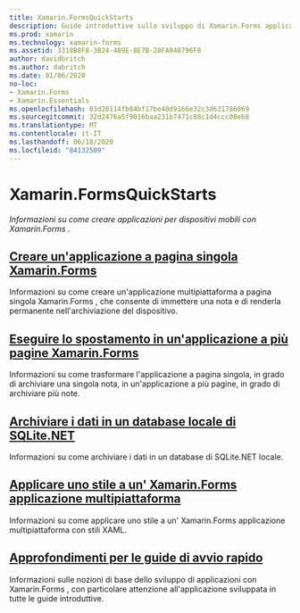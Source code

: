 ```yaml
---
title: Xamarin.FormsQuickStarts
description: Guide introduttive sullo sviluppo di Xamarin.Forms applicazioni con Visual Studio e Visual Studio per Mac.
ms.prod: xamarin
ms.technology: xamarin-forms
ms.assetid: 3318B8F8-3B24-489E-8E7B-28FA948796F8
author: davidbritch
ms.author: dabritch
ms.date: 01/06/2020
no-loc:
- Xamarin.Forms
- Xamarin.Essentials
ms.openlocfilehash: 03d20114fb84bf17be40d9166e32c3d631786069
ms.sourcegitcommit: 32d2476a5f9016baa231b7471c88c1d4ccc08eb8
ms.translationtype: MT
ms.contentlocale: it-IT
ms.lasthandoff: 06/18/2020
ms.locfileid: "84132509"
---
```

# <a name="xamarinforms-quickstarts"></a>Xamarin.FormsQuickStarts

_Informazioni su come creare applicazioni per dispositivi mobili con Xamarin.Forms ._

## <a name="create-a-single-page-xamarinforms-applicationsingle-pagemd"></a>[Creare un'applicazione a pagina singola Xamarin.Forms](single-page.md)

Informazioni su come creare un'applicazione multipiattaforma a pagina singola Xamarin.Forms , che consente di immettere una nota e di renderla permanente nell'archiviazione del dispositivo.

## <a name="perform-navigation-in-a-multi-page-xamarinforms-applicationmulti-pagemd"></a>[Eseguire lo spostamento in un'applicazione a più pagine Xamarin.Forms](multi-page.md)

Informazioni su come trasformare l'applicazione a pagina singola, in grado di archiviare una singola nota, in un'applicazione a più pagine, in grado di archiviare più note.

## <a name="store-data-in-a-local-sqlitenet-database"></a>[Archiviare i dati in un database locale di SQLite.NET](database.md)

Informazioni su come archiviare i dati in un database di SQLite.NET locale.

## <a name="style-a-cross-platform-xamarinforms-applicationstylingmd"></a>[Applicare uno stile a un' Xamarin.Forms applicazione multipiattaforma](styling.md)

Informazioni su come applicare uno stile a un' Xamarin.Forms applicazione multipiattaforma con stili XAML.

## <a name="quickstart-deep-dive"></a>[Approfondimenti per le guide di avvio rapido](deepdive.md)

Informazioni sulle nozioni di base dello sviluppo di applicazioni con Xamarin.Forms , con particolare attenzione all'applicazione sviluppata in tutte le guide introduttive.
